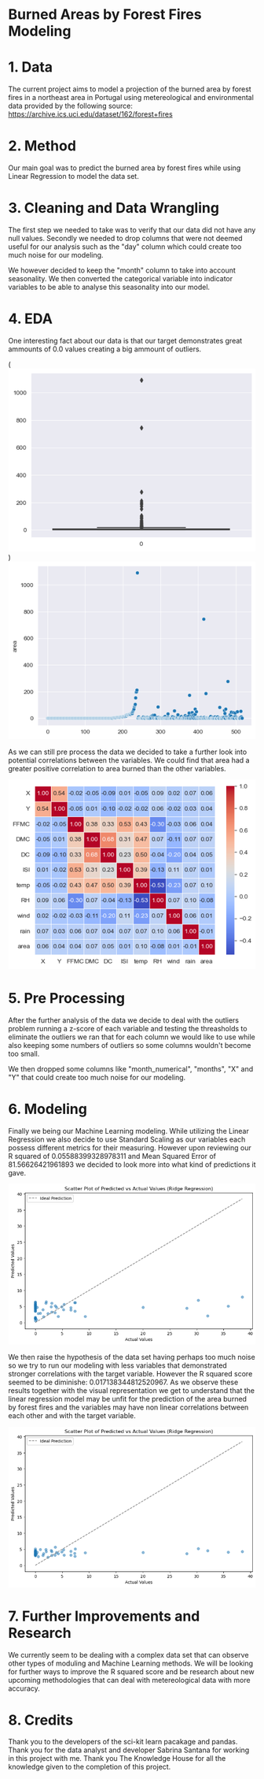 # Burned Areas by Forest Fires Modeling

# 1. Data
The current project aims to model a projection of the burned area by forest fires in a northeast area in Portugal using metereological and environmental data provided by the following source: https://archive.ics.uci.edu/dataset/162/forest+fires

# 2. Method
Our main goal was to predict the burned area by forest fires while using Linear Regression to model the data set. 

# 3. Cleaning and Data Wrangling
The first step we needed to take was to verify that our data did not have any null values. Secondly we needed to drop columns that were not deemed useful for our analysis such as the "day" column which could create too much noise for our modeling.

We however decided to keep the "month" column to take into account seasonality. We then converted the categorical variable into indicator variables to be able to analyse this seasonality into our model.

# 4. EDA
One interesting fact about our data is that our target demonstrates great ammounts of 0.0 values creating a big ammount of outliers. 

(![Alt text](area_output.png))
![Alt text](image.png)

As we can still pre process the data we decided to take a further look into potential correlations between the variables. We could find that area had a greater positive correlation to area burned than the other variables.

![Alt text](image-1.png)

# 5. Pre Processing
After the further analysis of the data we decide to deal with the outliers problem running a z-score of each variable and testing the threasholds to eliminate the outliers we ran that for each column we would like to use while also keeping some numbers of outliers so some columns wouldn't become too small.

We then dropped some columns like "month_numerical", "months", "X" and "Y" that could create too much noise for our modeling.

# 6. Modeling
Finally we being our Machine Learning modeling. While utilizing the Linear Regression we also decide to use Standard Scaling as our variables each possess different metrics for their measuring. However upon reviewing our R squared of 0.05588399328978311 and Mean Squared Error of 81.56626421961893 we decided to look more into what kind of predictions it gave.

![Alt text](image-2.png)

We then raise the hypothesis of the data set having perhaps too much noise so we try to run our modeling with less variables that demonstrated stronger correlations with the target variable. However the R squared score seemed to be diminishe: 0.017138344812520967. As we observe these results together with the visual representation we get to understand that the linear regression model may be unfit for the prediction of the area burned by forest fires and the variables may have non linear correlations between each other and with the target variable.

![Alt text](image-3.png)

# 7. Further Improvements and Research

We currently seem to be dealing with a complex data set that can observe other types of moduling and Machine Learning methods. We will be looking for further ways to improve the R squared score and be research about new upcoming methodologies that can deal with metereological data with more accuracy.

# 8. Credits
Thank you to the developers of the sci-kit learn pacakage and pandas. Thank you for the data analyst and developer Sabrina Santana for working in this project with me. Thank you The Knowledge House for all the knowledge given to the completion of this project.